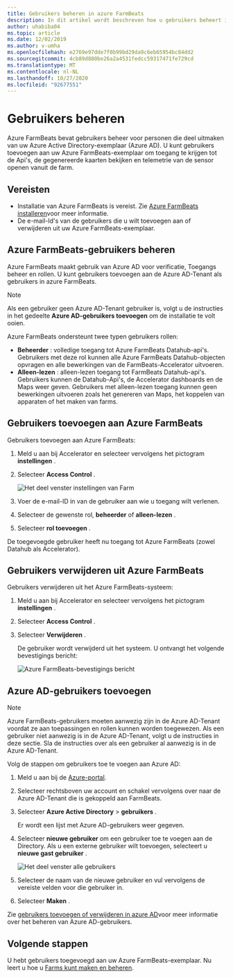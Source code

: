 ```yaml
---
title: Gebruikers beheren in azure FarmBeats
description: In dit artikel wordt beschreven hoe u gebruikers beheert in azure FarmBeats.
author: uhabiba04
ms.topic: article
ms.date: 12/02/2019
ms.author: v-umha
ms.openlocfilehash: e2769e97dde7f0b99bd29da9c6eb65954bc84dd2
ms.sourcegitcommit: 4cb89d880be26a2a4531fedcc59317471fe729cd
ms.translationtype: MT
ms.contentlocale: nl-NL
ms.lasthandoff: 10/27/2020
ms.locfileid: "92677551"
---
```

# <a name="manage-users"></a>Gebruikers beheren

Azure FarmBeats bevat gebruikers beheer voor personen die deel uitmaken van uw Azure Active Directory-exemplaar (Azure AD). U kunt gebruikers toevoegen aan uw Azure FarmBeats-exemplaar om toegang te krijgen tot de Api's, de gegenereerde kaarten bekijken en telemetrie van de sensor openen vanuit de farm.

## <a name="prerequisites"></a>Vereisten

- Installatie van Azure FarmBeats is vereist. Zie [Azure FarmBeats installeren](install-azure-farmbeats.md)voor meer informatie.
- De e-mail-Id's van de gebruikers die u wilt toevoegen aan of verwijderen uit uw Azure FarmBeats-exemplaar.

## <a name="manage-azure-farmbeats-users"></a>Azure FarmBeats-gebruikers beheren

Azure FarmBeats maakt gebruik van Azure AD voor verificatie, Toegangs beheer en rollen. U kunt gebruikers toevoegen aan de Azure AD-Tenant als gebruikers in azure FarmBeats.

> [!NOTE]
> Als een gebruiker geen Azure AD-Tenant gebruiker is, volgt u de instructies in het gedeelte **Azure AD-gebruikers toevoegen** om de installatie te volt ooien.

Azure FarmBeats ondersteunt twee typen gebruikers rollen:

 - **Beheerder** : volledige toegang tot Azure FarmBeats Datahub-api's. Gebruikers met deze rol kunnen alle Azure FarmBeats Datahub-objecten opvragen en alle bewerkingen van de FarmBeats-Accelerator uitvoeren.
 - **Alleen-lezen** : alleen-lezen toegang tot FarmBeats Datahub-api's. Gebruikers kunnen de Datahub-Api's, de Accelerator dashboards en de Maps weer geven. Gebruikers met alleen-lezen toegang kunnen geen bewerkingen uitvoeren zoals het genereren van Maps, het koppelen van apparaten of het maken van farms.

## <a name="add-users-to-azure-farmbeats"></a>Gebruikers toevoegen aan Azure FarmBeats

Gebruikers toevoegen aan Azure FarmBeats:

1. Meld u aan bij Accelerator en selecteer vervolgens het pictogram **instellingen** .
2. Selecteer **Access Control** .

    ![Het deel venster instellingen van Farm](./media/create-farms-in-azure-farmbeats/settings-users-1.png)

3. Voer de e-mail-ID in van de gebruiker aan wie u toegang wilt verlenen.
4. Selecteer de gewenste rol, **beheerder** of **alleen-lezen** .
5. Selecteer **rol toevoegen** .

De toegevoegde gebruiker heeft nu toegang tot Azure FarmBeats (zowel Datahub als Accelerator).

## <a name="delete-users-from-azure-farmbeats"></a>Gebruikers verwijderen uit Azure FarmBeats

Gebruikers verwijderen uit het Azure FarmBeats-systeem:

1. Meld u aan bij Accelerator en selecteer vervolgens het pictogram **instellingen** .
2. Selecteer **Access Control** .
3. Selecteer **Verwijderen** .

   De gebruiker wordt verwijderd uit het systeem. U ontvangt het volgende bevestigings bericht:

   ![Azure FarmBeats-bevestigings bericht](./media/create-farms-in-azure-farmbeats/manage-users-2.png)

## <a name="add-azure-ad-users"></a>Azure AD-gebruikers toevoegen

> [!NOTE]
> Azure FarmBeats-gebruikers moeten aanwezig zijn in de Azure AD-Tenant voordat ze aan toepassingen en rollen kunnen worden toegewezen. Als een gebruiker niet aanwezig is in de Azure AD-Tenant, volgt u de instructies in deze sectie. Sla de instructies over als een gebruiker al aanwezig is in de Azure AD-Tenant.

Volg de stappen om gebruikers toe te voegen aan Azure AD:

1. Meld u aan bij de [Azure-portal](https://portal.azure.com/).
2. Selecteer rechtsboven uw account en schakel vervolgens over naar de Azure AD-Tenant die is gekoppeld aan FarmBeats.
3. Selecteer **Azure Active Directory**  >  **gebruikers** .

    Er wordt een lijst met Azure AD-gebruikers weer gegeven.

4. Selecteer **nieuwe gebruiker** om een gebruiker toe te voegen aan de Directory. Als u een externe gebruiker wilt toevoegen, selecteert u **nieuwe gast gebruiker** .

    ![Het deel venster alle gebruikers](./media/create-farms-in-azure-farmbeats/manage-users-3.png)

5. Selecteer de naam van de nieuwe gebruiker en vul vervolgens de vereiste velden voor die gebruiker in.
6. Selecteer **Maken** .

Zie [gebruikers toevoegen of verwijderen in azure AD](../../active-directory/fundamentals/add-users-azure-active-directory.md)voor meer informatie over het beheren van Azure AD-gebruikers.

## <a name="next-steps"></a>Volgende stappen

U hebt gebruikers toegevoegd aan uw Azure FarmBeats-exemplaar. Nu leert u hoe u [Farms kunt maken en beheren](manage-farms-in-azure-farmbeats.md#create-farms).